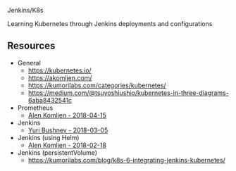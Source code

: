 Jenkins/K8s

Learning Kubernetes through Jenkins deployments and configurations

## Resources
* General
    * https://kubernetes.io/
    * https://akomljen.com/
    * https://kumorilabs.com/categories/kubernetes/
    * https://medium.com/@tsuyoshiushio/kubernetes-in-three-diagrams-6aba8432541c
* Prometheus
    * [Alen Komljen - 2018-04-15](https://akomljen.com/get-kubernetes-cluster-metrics-with-prometheus-in-5-minutes/)
* Jenkins
    * [Yuri Bushnev - 2018-03-05](https://www.blazemeter.com/blog/how-to-setup-scalable-jenkins-on-top-of-a-kubernetes-cluster)
* Jenkins (using Helm)
    * [Alen Komljen - 2018-02-18](https://akomljen.com/set-up-a-jenkins-ci-cd-pipeline-with-kubernetes/)
* Jenkins (persistentVolume)
    * https://kumorilabs.com/blog/k8s-6-integrating-jenkins-kubernetes/
